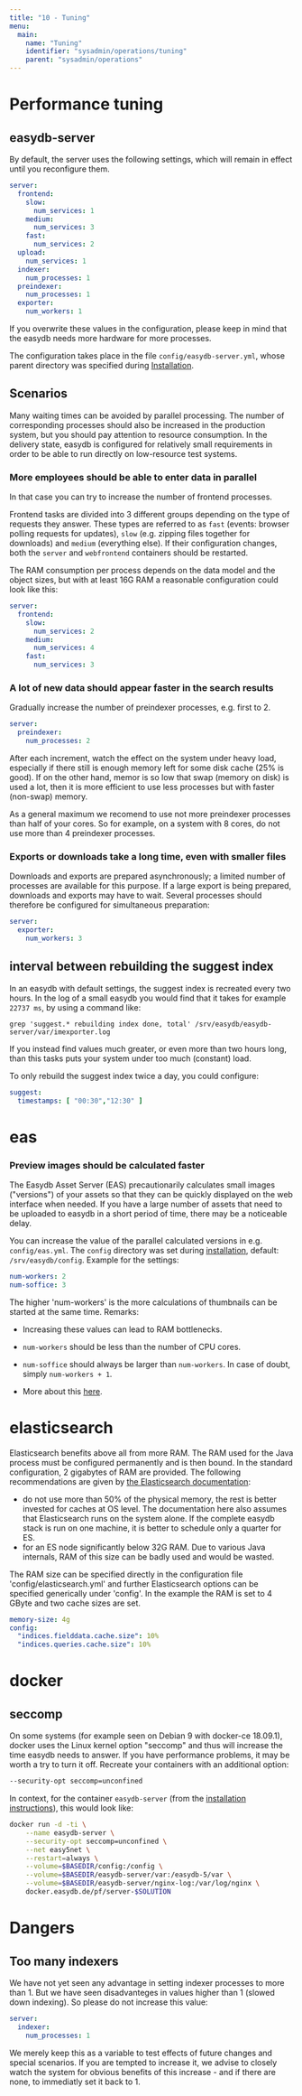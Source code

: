 ```yaml
---
title: "10 - Tuning"
menu:
  main:
    name: "Tuning"
    identifier: "sysadmin/operations/tuning"
    parent: "sysadmin/operations"
---
```

# Performance tuning

## easydb-server

By default, the server uses the following settings, which will remain in effect until you reconfigure them.

```yaml
server:
  frontend:
    slow:
      num_services: 1
    medium:
      num_services: 3
    fast:
      num_services: 2
  upload:
    num_services: 1
  indexer:
    num_processes: 1
  preindexer:
    num_processes: 1
  exporter:
    num_workers: 1
```

If you overwrite these values in the configuration, please keep in mind that the easydb needs more hardware for more processes.

The configuration takes place in the file `config/easydb-server.yml`, whose parent directory was specified during [Installation](/en/sysadmin/installation).

## Scenarios

Many waiting times can be avoided by parallel processing. The number of corresponding processes should also be increased in the production system, but you should pay attention to resource consumption. In the delivery state, easydb is configured for relatively small requirements in order to be able to run directly on low-resource test systems.

### More employees should be able to enter data in parallel

In that case you can try to increase the number of frontend processes.

Frontend tasks are divided into 3 different groups depending on the type of requests they answer. These types are referred to as `fast` (events: browser polling requests for updates), `slow` (e.g. zipping files together for downloads) and `medium` (everything else). If their configuration changes, both the `server` and `webfrontend` containers should be restarted.

The RAM consumption per process depends on the data model and the object sizes, but with at least 16G RAM a reasonable configuration could look like this:

```yaml
server:
  frontend:
    slow:
      num_services: 2
    medium:
      num_services: 4
    fast:
      num_services: 3
```

### A lot of new data should appear faster in the search results

Gradually increase the number of preindexer processes, e.g. first to 2.

```yaml
server:
  preindexer:
    num_processes: 2
```

After each increment, watch the effect on the system under heavy load, especially if there still is enough memory left for some disk cache (25% is good). If on the other hand, memor is so low that swap (memory on disk) is used a lot, then it is more efficient to use less processes but with faster (non-swap) memory.

As a general maximum we recomend to use not more preindexer processes than half of your cores. So for example, on a system with 8 cores, do not use more than 4 preindexer processes.

### Exports or downloads take a long time, even with smaller files

Downloads and exports are prepared asynchronously; a limited number of processes are available for this purpose. If a large export is being prepared, downloads and exports may have to wait. Several processes should therefore be configured for simultaneous preparation:

```yaml
server:
  exporter:
    num_workers: 3
```

## interval between rebuilding the suggest index

In an easydb with default settings, the suggest index is recreated every two hours. In the log of a small easydb you would find that it takes for example `22737 ms`, by using a command like:

```
grep 'suggest.* rebuilding index done, total' /srv/easydb/easydb-server/var/imexporter.log
```

If you instead find values much greater, or even more than two hours long, than this tasks puts your system under too much (constant) load.

To only rebuild the suggest index twice a day, you could configure:

```yaml
suggest:
  timestamps: [ "00:30","12:30" ]
```

# eas

### Preview images should be calculated faster

The Easydb Asset Server (EAS) precautionarily calculates small images ("versions") of your assets so that they can be quickly displayed on the web interface when needed. If you have a large number of assets that need to be uploaded to easydb in a short period of time, there may be a noticeable delay.

You can increase the value of the parallel calculated versions in e.g. `config/eas.yml`. The `config` directory was set during [installation](/en/sysadmin/installation), default: `/srv/easydb/config`. Example for the settings:

```yaml
num-workers: 2
num-soffice: 3
```

The higher 'num-workers' is the more calculations of thumbnails can be started at the same time. Remarks: 

* Increasing these values can lead to RAM bottlenecks.

* `num-workers` should be less than the number of CPU cores.

* `num-soffice` should always be larger than `num-workers`. In case of doubt, simply `num-workers + 1`.

* More about this [here](/en/sysadmin/eas/conf/#eas-num-workers).

# elasticsearch

Elasticsearch benefits above all from more RAM. The RAM used for the Java process must be configured permanently and is then bound. In the standard configuration, 2 gigabytes of RAM are provided. The following recommendations are given by [the Elasticsearch documentation](https://www.elastic.co/guide/en/elasticsearch/reference/5.6/heap-size.html):

* do not use more than 50% of the physical memory, the rest is better invested for caches at OS level. The documentation here also assumes that Elasticsearch runs on the system alone. If the complete easydb stack is run on one machine, it is better to schedule only a quarter for ES.
* for an ES node significantly below 32G RAM. Due to various Java internals, RAM of this size can be badly used and would be wasted.

The RAM size can be specified directly in the configuration file 'config/elasticsearch.yml' and further Elasticsearch options can be specified generically under 'config'. In the example the RAM is set to 4 GByte and two cache sizes are set.

```yaml
memory-size: 4g
config:
  "indices.fielddata.cache.size": 10%
  "indices.queries.cache.size": 10%
```

# docker

## seccomp

On some systems (for example seen on Debian 9 with docker-ce 18.09.1), docker uses the Linux kernel option "seccomp" and thus will increase the time easydb needs to answer. If you have performance problems, it may be worth a try to turn it off. Recreate your containers with an additional option:

```bash
--security-opt seccomp=unconfined
```

In context, for the container `easydb-server` (from the [installation instructions](../../installation/#start)), this would look like:

```bash
docker run -d -ti \
    --name easydb-server \
    --security-opt seccomp=unconfined \
    --net easy5net \
    --restart=always \
    --volume=$BASEDIR/config:/config \
    --volume=$BASEDIR/easydb-server/var:/easydb-5/var \
    --volume=$BASEDIR/easydb-server/nginx-log:/var/log/nginx \
    docker.easydb.de/pf/server-$SOLUTION
```

# Dangers

## Too many indexers

We have not yet seen any advantage in setting indexer processes to more than 1. But we have seen disadvanteges in values higher than 1 (slowed down indexing). So please do not increase this value:

```yaml
server:
  indexer:
    num_processes: 1
```

We merely keep this as a variable to test effects of future changes and special scenarios. If you are tempted to increase it, we advise to closely watch the system for obvious benefits of this increase - and if there are none, to immediatly set it back to 1.


